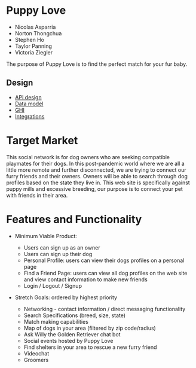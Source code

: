 # Puppy Love

- Nicolas Asparria
- Norton Thongchua
- Stephen Ho
- Taylor Panning
- Victoria Ziegler

The purpose of Puppy Love is to find the perfect match for your fur baby.

## Design

- [API design](docs/apis.md)
- [Data model](docs/data-model.md)
- [GHI](docs/ghi.md)
- [Integrations](docs/integrations.md)

# Target Market

This social network is for dog owners who are seeking compatible playmates for their dogs. In this post-pandemic world where we are all a little more remote and further disconnected, we are trying to connect our furry friends and their owners. Owners will be able to search through dog profiles based on the state they live in. This web site is specifically against puppy mills and excessive breeding, our purpose is to connect your pet with friends in their area.

# Features and Functionality

- Minimum Viable Product:
  - Users can sign up as an owner
  - Users can sign up their dog
  - Personal Profile: users can view their dogs profiles on a personal page
  - Find a Friend Page: users can view all dog profiles on the web site and view contact information to make new friends
  - Login / Logout / Signup

- Stretch Goals: ordered by highest priority
  - Networking - contact information / direct messaging functionality
  - Search Specifications (breed, size, state)
  - Match making capabilities
  - Map of dogs in your area (filtered by zip code/radius)
  - Ask Willy the Golden Retriever chat bot
  - Social events hosted by Puppy Love
  - Find shelters in your area to rescue a new furry friend
  - Videochat
  - Groomers
